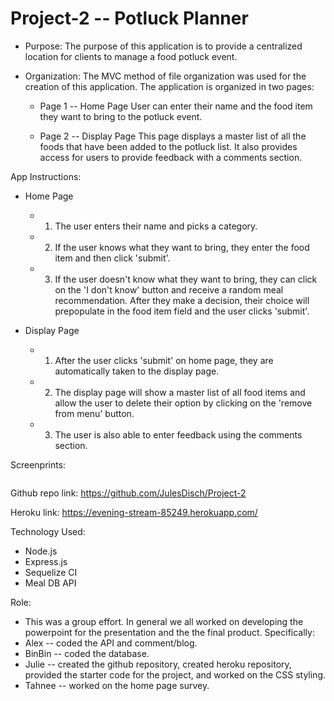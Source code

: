 # Project-2 -- Potluck Planner

* Purpose:
  The purpose of this application is to provide a centralized location for clients to manage a food potluck event.  

* Organization:
  The MVC method of file organization was used for the creation of this application. The application is organized in two pages:
  * Page 1 -- Home Page
    User can enter their name and the food item they want to bring to the potluck event.

  * Page 2 -- Display Page
    This page displays a master list of all the foods that have been added to the potluck list. It also provides access for users to provide feedback with a comments section.

App Instructions:
* Home Page
    * 1. The user enters their name and picks a category.
    * 2. If the user knows what they want to bring, they enter the food item and then click 'submit'.
    * 3. If the user doesn't know what they want to bring, they can click on the 'I don't know' button and receive a random meal recommendation.  After they make a decision, their choice will prepopulate in the food item field and the user clicks 'submit'.

*  Display Page
    * 1. After the user clicks 'submit' on home page, they are automatically taken to the display page.
    * 2. The display page will show a master list of all food items and allow the user to delete their option by clicking on the 'remove from menu' button.
    * 3. The user is also able to enter feedback using the comments section.

Screenprints:
<p><img src=""/></p>

Github repo link:
https://github.com/JulesDisch/Project-2

Heroku link:
https://evening-stream-85249.herokuapp.com/


Technology Used:
* Node.js
* Express.js
* Sequelize CI
* Meal DB API

Role:
* This was a group effort.  In general we all worked on developing the powerpoint for the presentation and the the final product.  Specifically:
*   Alex -- coded the API and comment/blog.
*   BinBin -- coded the database.
*   Julie -- created the github repository, created heroku repository, provided the starter code for the project, and worked on the CSS styling.
*   Tahnee -- worked on the home page survey.
